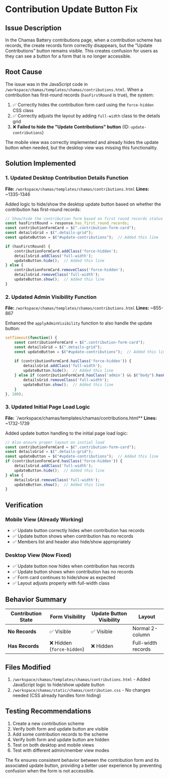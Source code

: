 # Contribution Update Button Fix

## Issue Description
In the Chamas Battery contributions page, when a contribution scheme has records, the create records form correctly disappears, but the "Update Contributions" button remains visible. This creates confusion for users as they can see a button for a form that is no longer accessible.

## Root Cause
The issue was in the JavaScript code in `/workspace/chamas/templates/chamas/contributions.html`. When a contribution has first-round records (`hasFirstRound` is true), the system:

1. ✅ Correctly hides the contribution form card using the `force-hidden` CSS class
2. ✅ Correctly adjusts the layout by adding `full-width` class to the details grid
3. ❌ **Failed to hide the "Update Contributions" button** (ID: `update-contributions`)

The mobile view was correctly implemented and already hides the update button when needed, but the desktop view was missing this functionality.

## Solution Implemented

### 1. Updated Desktop Contribution Details Function
**File:** `/workspace/chamas/templates/chamas/contributions.html`
**Lines:** ~1335-1346

Added logic to hide/show the desktop update button based on whether the contribution has first-round records:

```javascript
// Show/hide the contribution form based on first round records status
const hasFirstRound = response.has_first_round_records;
const contributionFormCard = $(".contribution-form-card");
const detailsGrid = $(".details-grid");
const updateButton = $("#update-contributions");  // Added this line

if (hasFirstRound) {
    contributionFormCard.addClass('force-hidden');
    detailsGrid.addClass('full-width');
    updateButton.hide();  // Added this line
} else {
    contributionFormCard.removeClass('force-hidden');
    detailsGrid.removeClass('full-width');
    updateButton.show();  // Added this line
}
```

### 2. Updated Admin Visibility Function
**File:** `/workspace/chamas/templates/chamas/contributions.html`
**Lines:** ~855-867

Enhanced the `applyAdminVisibility` function to also handle the update button:

```javascript
setTimeout(function() {
    const contributionFormCard = $(".contribution-form-card");
    const detailsGrid = $(".details-grid");
    const updateButton = $("#update-contributions");  // Added this line
    
    if (contributionFormCard.hasClass('force-hidden')) {
        detailsGrid.addClass('full-width');
        updateButton.hide();  // Added this line
    } else if (contributionFormCard.hasClass('admin') && $("body").hasClass("user-is-admin")) {
        detailsGrid.removeClass('full-width');
        updateButton.show();  // Added this line
    }
}, 100);
```

### 3. Updated Initial Page Load Logic
**File:** `/workspace/chamas/templates/chamas/contributions.html**
**Lines:** ~1732-1739

Added update button handling to the initial page load logic:

```javascript
// Also ensure proper layout on initial load
const contributionFormCard = $(".contribution-form-card");
const detailsGrid = $(".details-grid");
const updateButton = $("#update-contributions");  // Added this line
if (contributionFormCard.hasClass('force-hidden')) {
    detailsGrid.addClass('full-width');
    updateButton.hide();  // Added this line
} else {
    detailsGrid.removeClass('full-width');
    updateButton.show();  // Added this line
}
```

## Verification

### Mobile View (Already Working)
- ✅ Update button correctly hides when contribution has records
- ✅ Update button shows when contribution has no records
- ✅ Members list and header also hide/show appropriately

### Desktop View (Now Fixed)
- ✅ Update button now hides when contribution has records
- ✅ Update button shows when contribution has no records
- ✅ Form card continues to hide/show as expected
- ✅ Layout adjusts properly with full-width class

## Behavior Summary

| Contribution State | Form Visibility | Update Button Visibility | Layout |
|-------------------|-----------------|-------------------------|---------|
| **No Records** | ✅ Visible | ✅ Visible | Normal 2-column |
| **Has Records** | ❌ Hidden (`force-hidden`) | ❌ Hidden | Full-width records |

## Files Modified
1. `/workspace/chamas/templates/chamas/contributions.html` - Added JavaScript logic to hide/show update button
2. `/workspace/chamas/static/chamas/contribution.css` - No changes needed (CSS already handles form hiding)

## Testing Recommendations
1. Create a new contribution scheme
2. Verify both form and update button are visible
3. Add some contribution records to the scheme
4. Verify both form and update button are hidden
5. Test on both desktop and mobile views
6. Test with different admin/member view modes

The fix ensures consistent behavior between the contribution form and its associated update button, providing a better user experience by preventing confusion when the form is not accessible.